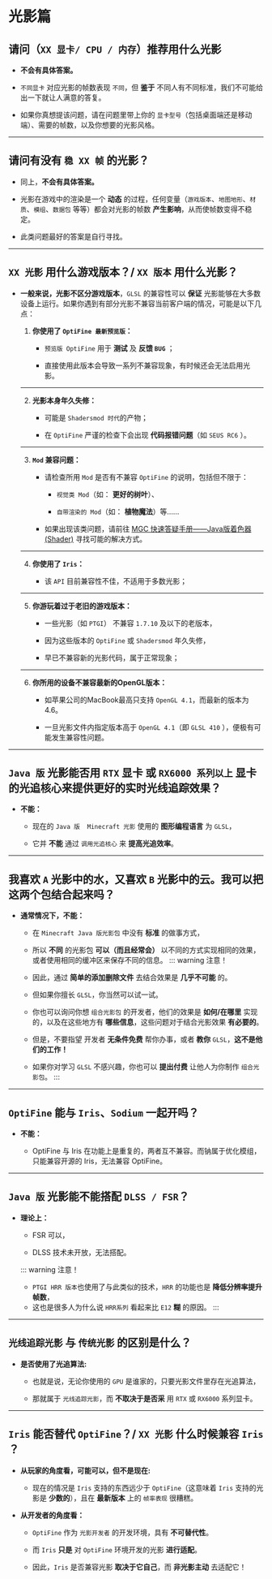 # 光影篇

## 请问（`XX 显卡/ CPU / 内存`）推荐用什么光影

- **不会有具体答案。**

- `不同显卡` 对应光影的帧数表现 `不同`，但 **鉴于** 不同人有不同标准，我们不可能给出一下就让人满意的答复。

- 如果你真想提该问题，请在问题里带上你的 `显卡型号`（包括桌面端还是移动端）、需要的帧数，以及你想要的光影风格。

---

## 请问有没有 `稳 XX 帧` 的光影？

- 同上，**不会有具体答案。**

- 光影在游戏中的渲染是一个 **动态** 的过程，任何变量（`游戏版本`、`地图地形`、`材质`、`模组`、`数据包` 等等）都会对光影的帧数 **产生影响**，从而使帧数变得不稳定。

- 此类问题最好的答案是自行寻找。

---

## `XX 光影` 用什么游戏版本？/ `XX 版本` 用什么光影？

- **一般来说，光影不区分游戏版本**，`GLSL` 的兼容性可以 **保证** 光影能够在大多数设备上运行。如果你遇到有部分光影不兼容当前客户端的情况，可能是以下几点：

  1. **你使用了 `OptiFine 最新预览版`：**
  
     - `预览版 OptiFine` 用于 **测试** 及 **反馈 `BUG`** ；

     - 直接使用此版本会导致一系列不兼容现象，有时候还会无法启用光影。
  ---
  2. **光影本身年久失修：**
  
     - 可能是 `Shadersmod 时代`的产物；

     - 在 `OptiFine` 严谨的检查下会出现 **代码报错问题**（如 `SEUS RC6` ）。
  ---
  3. **`Mod` 兼容问题：**
  
     - 请检查所用 `Mod` 是否有不兼容 `OptiFine` 的说明，包括但不限于：

       - `视觉类 Mod`（如： **更好的树叶**）、

       - `自带渲染的 Mod`（如： **植物魔法**）等……

     - 如果出现该类问题，请前往 [MGC 快速答疑手册——Java版着色器(Shader)](https://mgchelp.yuque.com/rfigvp/bzn947/ggd9ms) 寻找可能的解决方式。
  ---
  4. **你使用了 `Iris`：**
  
     - 该 `API` 目前兼容性不佳，不适用于多数光影；
  ---
  5. **你游玩着过于老旧的游戏版本：**
  
     - 一些光影（如 `PTGI`） 不兼容 `1.7.10` 及以下的老版本，

     - 因为这些版本的 `OptiFine` 或 `Shadersmod` 年久失修，

     - 早已不兼容新的光影代码，属于正常现象；
  ---
  6. **你所用的设备不兼容最新的OpenGL版本：**
  
     - 如苹果公司的MacBook最高只支持 `OpenGL 4.1`，而最新的版本为4.6。

     - 一旦光影文件内指定版本高于 `OpenGL 4.1`（即 `GLSL 410` ），便极有可能发生兼容性问题。

---

## `Java 版` 光影能否用 `RTX` 显卡 或 `RX6000 系列以上` 显卡的光追核心来提供更好的实时光线追踪效果？

- **不能：**

  - 现在的 `Java 版  Minecraft 光影` 使用的 **图形编程语言** 为 `GLSL`，
  
  - 它并 **不能** 通过 `调用光追核心` 来 **提高光追效率**。

---

## 我喜欢 `A` 光影中的水，又喜欢 `B` 光影中的云。我可以把这两个包结合起来吗？

- **通常情况下，不能：**

  - 在 `Minecraft Java 版光影包` 中没有 **标准** 的做事方式，
  
  - 所以 **不同** 的光影包 **可以（而且经常会）** 以不同的方式实现相同的效果，或者使用相同的缓冲区来保存不同的信息。
  ::: warning 注意！
  - 因此，通过 **简单的添加删除文件** 去结合效果是 **几乎不可能** 的。
  - 但如果你擅长 `GLSL`，你当然可以试一试。
  - 你也可以询问你想 `组合光影包` 的开发者，他们的效果是 **如何/在哪里** 实现的，以及在这些地方有 **哪些信息**，这些问题对于结合光影效果 **有必要的**。
  - 但是，不要指望 开发者 **无条件免费** 帮你办事，或者 **教你** `GLSL`，**这不是他们的工作！**
  - 如果你对学习 `GLSL` 不感兴趣，你也可以 **提出付费** 让他人为你制作 `组合光影包`。
  :::

---

## `OptiFine` 能与 `Iris`、`Sodium` 一起开吗？

- **不能：**

  - OptiFine 与 Iris 在功能上是重复的，两者互不兼容。而钠属于优化模组，只能兼容开源的 Iris，无法兼容 OptiFine。

---

## `Java 版` 光影能不能搭配 `DLSS / FSR`？

- **理论上：**

  - FSR 可以，
  
  - DLSS 技术未开放，无法搭配。

  ::: warning 注意！
  - `PTGI HRR 版本`也使用了与此类似的技术，`HRR` 的功能也是 **降低分辨率提升帧数**，
  - 这也是很多人为什么说 `HRR系列` 看起来比 `E12` **糊** 的原因。
  :::

---

## `光线追踪光影` 与 `传统光影` 的区别是什么？

- **是否使用了光追算法:**

  - 也就是说，无论你使用的 `GPU` 是谁家的，只要光影文件里存在光追算法，
  
  - 那就属于 `光线追踪光影`，而 **不取决于是否采** 用 `RTX` 或 `RX6000` 系列显卡。

---

## `Iris` 能否替代 `OptiFine`？/ `XX 光影` 什么时候兼容 `Iris` ？

- **从玩家的角度看，可能可以，但不是现在:**

  - 现在的情况是 `Iris` 支持的东西远少于 `OptiFine`（这意味着 `Iris` 支持的光影是 **少数的**），且在 **最新版本** 上的 `帧率表现` 很糟糕。

- **从开发者的角度看：**

  - `OptiFine` 作为 `光影开发者` 的开发环境，具有 **不可替代性**。
  
  - 而 `Iris` **只是** 对 `OptiFine` 环境开发的光影 **进行适配**。
  
  - 因此，`Iris` 是否兼容光影 **取决于它自己**，而 **非光影主动** 去适配它！
